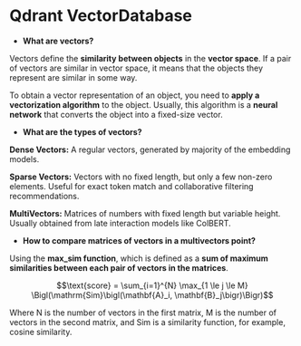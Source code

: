 # Qdrant VectorDatabase


* **What are vectors?**

Vectors define the **similarity between objects** in the **vector space**.
If a pair of vectors are similar in vector space, it means that the objects they represent are similar in some way.

To obtain a vector representation of an object, you need to **apply a vectorization algorithm** to the object. Usually, this algorithm is a **neural network** that converts the object into a fixed-size vector.

* **What are the types of vectors?**


**Dense Vectors:** A regular vectors, generated by majority of the embedding models.

**Sparse Vectors:** Vectors with no fixed length, but only a few non-zero elements.
Useful for exact token match and collaborative filtering recommendations.

**MultiVectors:** Matrices of numbers with fixed length but variable height.
Usually obtained from late interaction models like ColBERT.


* **How to compare matrices of vectors in a multivectors point?**

Using the **max_sim function**, which is defined as a **sum of maximum similarities between each pair of vectors in the matrices**.


$$\text{score} = \sum_{i=1}^{N} \max_{1 \le j \le M} \Bigl(\mathrm{Sim}\bigl(\mathbf{A}_i, \mathbf{B}_j\bigr)\Bigr)$$


Where N is the number of vectors in the first matrix,
M is the number of vectors in the second matrix,
and Sim is a similarity function, for example, cosine similarity.
